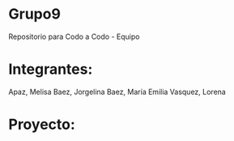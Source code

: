 # Grupo9
Repositorio para Codo a Codo - Equipo 

# Integrantes:
Apaz, Melisa
Baez, Jorgelina
Baez, María Emilia
Vasquez, Lorena

# Proyecto:

